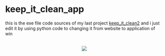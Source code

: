 # keep_it_clean_app
<h>this is the exe file code sources of my last project <a href="https://github.com/Mohamedboukerche22/keep_it_clean2">keep_it_clean2</a> and i just edit it by using python code to changing it from website to application of win <h>
<br>
<br>
<center><img src="recyclingproduct.ico" align="center"></center>
